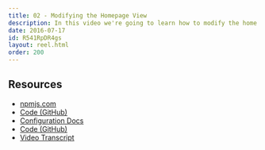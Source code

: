 ```yaml
---
title: 02 - Modifying the Homepage View
description: In this video we're going to learn how to modify the home page and also explore the perk configuration system.
date: 2016-07-17
id: R541RpDR4gs
layout: reel.html
order: 200
---
```


## Resources

* [npmjs.com](https://www.npmjs.com/)
* [Code (GitHub)](/v1/api/views.html#changing-templating-engines)
* [Configuration Docs](/v1/api/config.html)
* [Code (GitHub)](https://github.com/alarner/perk-six-degrees/commit/25b5dde72ac335c9c4a7454d66d30ea18a8043fd)
* [Video Transcript]()


